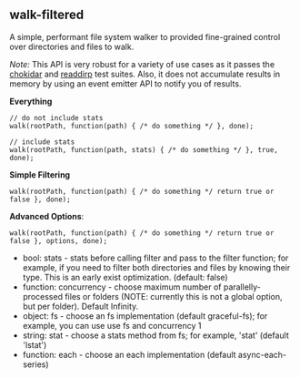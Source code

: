 walk-filtered
------------

A simple, performant file system walker to provided fine-grained control over directories and files to walk.

*Note:* This API is very robust for a variety of use cases as it passes the [chokidar](https://github.com/paulmillr/chokidar) and [readdirp](https://github.com/thlorenz/readdirp) test suites. Also, it does not accumulate results in memory by using an event emitter API to notify you of results.


**Everything**

```
// do not include stats
walk(rootPath, function(path) { /* do something */ }, done);

// include stats
walk(rootPath, function(path, stats) { /* do something */ }, true, done);
```

**Simple Filtering**

```
walk(rootPath, function(path) { /* do something */ return true or false }, done);
```

**Advanced Options**:

```
walk(rootPath, function(path) { /* do something */ return true or false }, options, done);
```

- bool: stats - stats before calling filter and pass to the filter function; for example, if you need to filter both directories and files by knowing their type. This is an early exist optimization. (default: false)
- function: concurrency - choose maximum number of parallelly-processed files or folders (NOTE: currently this is not a global option, but per folder). Default Infinity.
- object: fs - choose an fs implementation (default graceful-fs); for example, you can use use fs and concurrency 1
- string: stat - choose a stats method from fs; for example, 'stat' (default 'lstat')
- function: each - choose an each implementation (default async-each-series)
